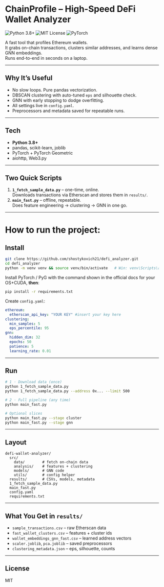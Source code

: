 # ChainProfile ­– High-Speed DeFi Wallet Analyzer

![Python 3.8+](https://img.shields.io/badge/python-3.8+-blue.svg)
![MIT License](https://img.shields.io/badge/License-MIT-yellow.svg)
![PyTorch](https://img.shields.io/badge/Built%20with-PyTorch-FF69B4.svg)

A fast tool that profiles Ethereum wallets.  
It grabs on-chain transactions, clusters similar addresses, and learns dense GNN embeddings.  
Runs end-to-end in seconds on a laptop.

---

## Why It’s Useful

* No slow loops. Pure pandas vectorization.  
* DBSCAN clustering with auto-tuned `eps` and silhouette check.  
* GNN with early stopping to dodge overfitting.  
* All settings live in `config.yaml`.  
* Preprocessors and metadata saved for repeatable runs.

---

## Tech

* **Python 3.8+**  
* pandas, scikit-learn, joblib  
* PyTorch + PyTorch Geometric  
* aiohttp, Web3.py  

---

## Two Quick Scripts

1. **`1_fetch_sample_data.py`** – one-time, online.  
   Downloads transactions via Etherscan and stores them in `results/`.  
2. **`main_fast.py`** – offline, repeatable.  
   Does feature engineering → clustering → GNN in one go.

---
# How to run the project:
## Install

```bash
git clone https://github.com/shostykovich21/defi_analyzer.git
cd defi_analyzer
python -m venv venv && source venv/bin/activate   # Win: venv\Scripts\activate
````

Install PyTorch / PyG with the command shown in the official docs for your OS+CUDA, **then**:

```bash
pip install -r requirements.txt
```

Create `config.yaml`:

```yaml
ethereum:
  etherscan_api_key: "YOUR KEY" #insert your key here
clustering:
  min_samples: 5
  eps_percentile: 95
gnn:
  hidden_dim: 32
  epochs: 50
  patience: 5
  learning_rate: 0.01
```

---

## Run

```bash
# 1 · Download data (once)
python 1_fetch_sample_data.py                          
python 1_fetch_sample_data.py --address 0x... --limit 500

# 2 · Full pipeline (any time)
python main_fast.py                                    

# Optional slices
python main_fast.py --stage cluster
python main_fast.py --stage gnn
```

---

## Layout

```
defi-wallet-analyzer/
  src/
    data/        # fetch on-chain data
    analysis/    # features + clustering
    models/      # GNN code
    utils/       # config helper
  results/       # CSVs, models, metadata
  1_fetch_sample_data.py
  main_fast.py
  config.yaml
  requirements.txt
```

---

## What You Get in `results/`

* `sample_transactions.csv` – raw Etherscan data
* `fast_wallet_clusters.csv` – features + cluster ids
* `wallet_embeddings_gnn_fast.csv` – learned address vectors
* `scaler.joblib`, `pca.joblib` – saved preprocessors
* `clustering_metadata.json` – eps, silhouette, counts

---

## License

MIT

```
```
